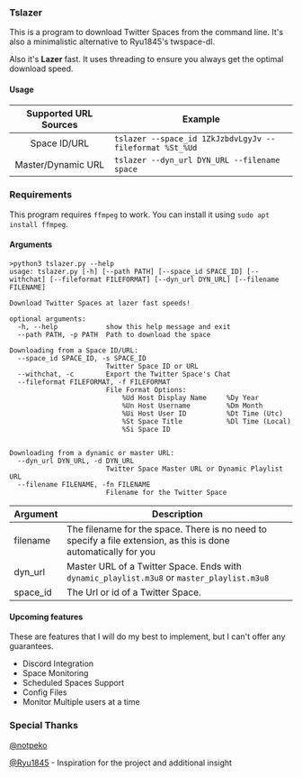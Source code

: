 ### Tslazer
This is a program to download Twitter Spaces from the command line. It's also a minimalistic alternative to Ryu1845's twspace-dl.

Also it's **Lazer** fast. It uses threading to ensure you always get the optimal download speed. 
#### Usage

|  Supported URL Sources | Example|
| :------------: | -------------- |
| Space ID/URL | `tslazer --space_id 1ZkJzbdvLgyJv --fileformat %St_%Ud` |
| Master/Dynamic URL| `tslazer --dyn_url DYN_URL --filename space` |

### Requirements
This program requires `ffmpeg` to work. You can install it using `sudo apt install ffmpeg`.

#### Arguments


    >python3 tslazer.py --help
    usage: tslazer.py [-h] [--path PATH] [--space_id SPACE_ID] [--withchat] [--fileformat FILEFORMAT] [--dyn_url DYN_URL] [--filename FILENAME]

    Download Twitter Spaces at lazer fast speeds!

    optional arguments:
      -h, --help            show this help message and exit
      --path PATH, -p PATH  Path to download the space

    Downloading from a Space ID/URL:
      --space_id SPACE_ID, -s SPACE_ID
                            Twitter Space ID or URL
      --withchat, -c        Export the Twitter Space's Chat
      --fileformat FILEFORMAT, -f FILEFORMAT
                            File Format Options:
                                %Ud Host Display Name     %Dy Year
                                %Un Host Username         %Dm Month
                                %Ui Host User ID          %Dt Time (Utc)
                                %St Space Title           %Dl Time (Local)
                                %Si Space ID


    Downloading from a dynamic or master URL:
      --dyn_url DYN_URL, -d DYN_URL
                            Twitter Space Master URL or Dynamic Playlist URL
      --filename FILENAME, -fn FILENAME
                            Filename for the Twitter Space


|  Argument  |  Description |
| ------------ | ------------ |
| filename | The filename for the space. There is no need  to specify a file extension, as this is done automatically for you |
| dyn_url | Master URL of a Twitter Space. Ends with `dynamic_playlist.m3u8` or `master_playlist.m3u8` |
| space_id | The Url or id of a Twitter Space. |

#### Upcoming features
These are features that I will do my best to implement, but I can't offer any guarantees. 

- Discord Integration
- Space Monitoring
- Scheduled Spaces Support
- Config Files
- Monitor Multiple users at a time

### Special Thanks
[@notpeko](https://github.com/notpeko "@notpeko")

[@Ryu1845](https://github.com/Ryu1845 "@Ryu1845") - Inspiration for the project and additional insight
